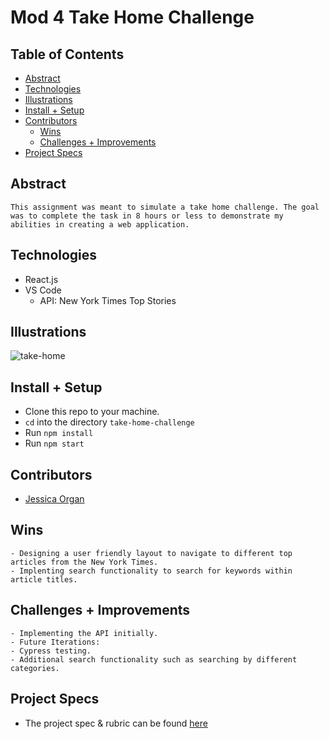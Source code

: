 # Mod 4 Take Home Challenge

## Table of Contents
  - [Abstract](#abstract)
  - [Technologies](#technologies)
  - [Illustrations](#illustrations)
  - [Install + Setup](#set-up)
  - [Contributors](#contributors)
	- [Wins](#wins)
	- [Challenges + Improvements](#challenges-+-Improvements)
  - [Project Specs](#project-specs)



## Abstract
	This assignment was meant to simulate a take home challenge. The goal was to complete the task in 8 hours or less to demonstrate my abilities in creating a web application. 

## Technologies
  - React.js
  - VS Code
	- API: New York Times Top Stories

## Illustrations

![take-home](https://user-images.githubusercontent.com/83175748/163434710-d0b4e39f-6853-4c31-836e-84f037a60db6.gif)

## Install + Setup
- Clone this repo to your machine.
- `cd` into the directory `take-home-challenge`
- Run `npm install`
- Run `npm start`

## Contributors
  - [Jessica Organ](https://gist.github.com/Jorgan612)

## Wins
	- Designing a user friendly layout to navigate to different top articles from the New York Times. 
	- Implenting search functionality to search for keywords within article titles. 

## Challenges + Improvements
	- Implementing the API initially.
	- Future Iterations:
    - Cypress testing.
    - Additional search functionality such as searching by different categories.

## Project Specs
  - The project spec & rubric can be found [here](https://mod4.turing.edu/projects/take_home/)